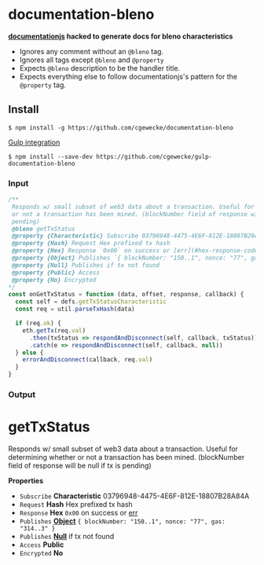 # documentation-bleno

**[documentationjs](https://github.com/documentationjs/documentation) hacked to generate docs for bleno characteristics**

+ Ignores any comment without an `@bleno` tag. 
+ Ignores all tags except `@bleno` and `@property`
+ Expects `@bleno` description to be the handler title. 
+ Expects everything else to follow documentationjs's pattern for the `@property` tag.

## Install
```
$ npm install -g https://github.com/cgewecke/documentation-bleno
```
[Gulp integration](https://github.com/cgewecke/gulp-documentation-bleno)

```
$ npm install --save-dev https://github.com/cgewecke/gulp-documentation-bleno
```

### Input
```javascript
/**
 Responds w/ small subset of web3 data about a transaction. Useful for determining whether
 or not a transaction has been mined. (blockNumber field of response will be null if tx is
 pending)
 @bleno getTxStatus
 @property {Characteristic} Subscribe 03796948-4475-4E6F-812E-18807B28A84A
 @property {Hash} Request Hex prefixed tx hash
 @property {Hex} Response `0x00` on success or [err](#hex-response-codes)
 @property {Object} Publishes `{ blockNumber: "150..1", nonce: "77", gas: "314..3" }` 
 @property {Null} Publishes if tx not found
 @property {Public} Access
 @property {No} Encrypted
*/
const onGetTxStatus = function (data, offset, response, callback) {
  const self = defs.getTxStatusCharacteristic
  const req = util.parseTxHash(data)

  if (req.ok) {
    eth.getTx(req.val)
      .then(txStatus => respondAndDisconnect(self, callback, txStatus))
      .catch(e => respondAndDisconnect(self, callback, null))
  } else {
    errorAndDisconnect(callback, req.val)
  }
}
```

### Output

# getTxStatus

Responds w/ small subset of web3 data about a transaction. Useful for determining whether
or not a transaction has been mined. (blockNumber field of response will be null if tx is
pending)

**Properties**

-   `Subscribe` **Characteristic** 03796948-4475-4E6F-812E-18807B28A84A
-   `Request` **Hash** Hex prefixed tx hash
-   `Response` **Hex** `0x00` on success or [err](#hex-response-codes)
-   `Publishes` **[Object](https://developer.mozilla.org/en-US/docs/Web/JavaScript/Reference/Global_Objects/Object)** `{ blockNumber: "150..1", nonce: "77", gas: "314..3" }`
-   `Publishes` **[Null](https://developer.mozilla.org/en-US/docs/Web/JavaScript/Reference/Global_Objects/null)** if tx not found
-   `Access` **Public** 
-   `Encrypted` **No** 
